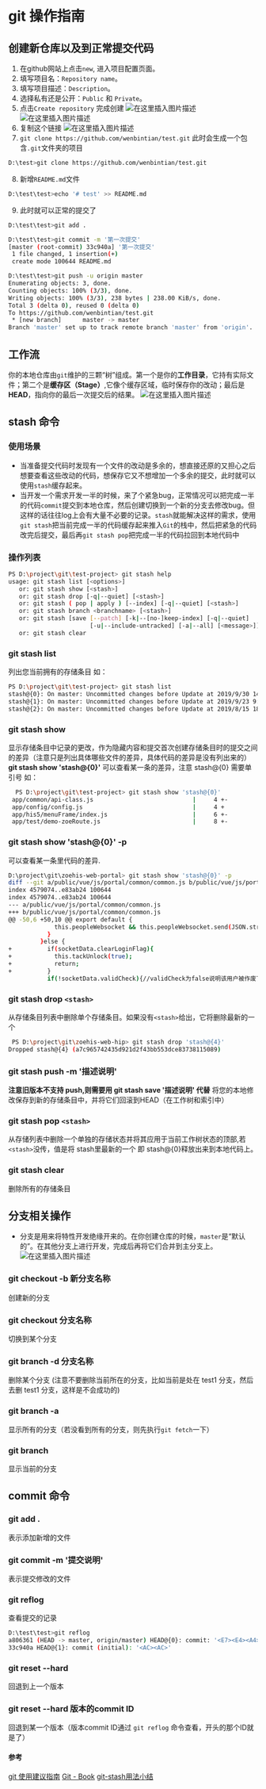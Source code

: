 # git 操作指南
## 创建新仓库以及到正常提交代码
1. 在github网站上点击`new`, 进入项目配置页面。
2. 填写项目名：`Repository name`。
3. 填写项目描述：`Description`。
4. 选择私有还是公开：`Public` 和 `Private`。
5. 点击`Create repository` 完成创建
![在这里插入图片描述](https://img-blog.csdnimg.cn/20200815233509931.png?x-oss-process=image/watermark,type_ZmFuZ3poZW5naGVpdGk,shadow_10,text_aHR0cHM6Ly9ibG9nLmNzZG4ubmV0L3dlaXhpbl80NDY1MzMyOQ==,size_16,color_FFFFFF,t_70#pic_center)
![在这里插入图片描述](https://img-blog.csdnimg.cn/2020081523495564.png?x-oss-process=image/watermark,type_ZmFuZ3poZW5naGVpdGk,shadow_10,text_aHR0cHM6Ly9ibG9nLmNzZG4ubmV0L3dlaXhpbl80NDY1MzMyOQ==,size_16,color_FFFFFF,t_70#pic_center)
6. 复制这个链接
![在这里插入图片描述](https://img-blog.csdnimg.cn/20200815235146769.png?x-oss-process=image/watermark,type_ZmFuZ3poZW5naGVpdGk,shadow_10,text_aHR0cHM6Ly9ibG9nLmNzZG4ubmV0L3dlaXhpbl80NDY1MzMyOQ==,size_16,color_FFFFFF,t_70#pic_center)
7. `git clone https://github.com/wenbintian/test.git` 此时会生成一个包含`.git`文件夹的项目
```bash
D:\test>git clone https://github.com/wenbintian/test.git
```
8. 新增`README.md`文件
```bash
D:\test\test>echo '# test' >> README.md
```
9. 此时就可以正常的提交了
```bash
D:\test\test>git add .

D:\test\test>git commit -m '第一次提交'
[master (root-commit) 33c940a] '第一次提交'
 1 file changed, 1 insertion(+)
 create mode 100644 README.md

D:\test\test>git push -u origin master
Enumerating objects: 3, done.
Counting objects: 100% (3/3), done.
Writing objects: 100% (3/3), 238 bytes | 238.00 KiB/s, done.
Total 3 (delta 0), reused 0 (delta 0)
To https://github.com/wenbintian/test.git
 * [new branch]      master -> master
Branch 'master' set up to track remote branch 'master' from 'origin'.
```

## 工作流
你的本地仓库由`git`维护的三颗“树”组成。第一个是你的**工作目录**，它持有实际文件；第二个是**缓存区（Stage）**,它像个缓存区域，临时保存你的改动；最后是**HEAD**，指向你的最后一次提交后的结果。
![在这里插入图片描述](https://img-blog.csdnimg.cn/2020081611024432.png?x-oss-process=image/watermark,type_ZmFuZ3poZW5naGVpdGk,shadow_10,text_aHR0cHM6Ly9ibG9nLmNzZG4ubmV0L3dlaXhpbl80NDY1MzMyOQ==,size_16,color_FFFFFF,t_70#pic_center)

## stash 命令
### 使用场景
- 当准备提交代码时发现有一个文件的改动是多余的，想直接还原的又担心之后想要查看这些改动的代码，想保存它又不想增加一个多余的提交，此时就可以使用`stash`缓存起来。
- 当开发一个需求开发一半的时候，来了个紧急bug，正常情况可以把完成一半的代码`commit`提交到本地仓库，然后创建切换到一个新的分支去修改bug。但这样的话往往log上会有大量不必要的记录。`stash`就能解决这样的需求，使用`git stash`把当前完成一半的代码缓存起来推入`Git`的栈中，然后把紧急的代码改完后提交，最后再`git stash pop`把完成一半的代码拉回到本地代码中

### 操作列表
```bash
PS D:\project\git\test-project> git stash help
usage: git stash list [<options>]
   or: git stash show [<stash>]
   or: git stash drop [-q|--quiet] [<stash>]
   or: git stash ( pop | apply ) [--index] [-q|--quiet] [<stash>]
   or: git stash branch <branchname> [<stash>]
   or: git stash [save [--patch] [-k|--[no-]keep-index] [-q|--quiet]
                       [-u|--include-untracked] [-a|--all] [<message>]]
   or: git stash clear
```
### git stash list
列出您当前拥有的存储条目
如：
```bash
PS D:\project\git\test-project> git stash list
stash@{0}: On master: Uncommitted changes before Update at 2019/9/30 14:27
stash@{1}: On master: Uncommitted changes before Update at 2019/9/23 9:39
stash@{2}: On master: Uncommitted changes before Update at 2019/8/15 18:00
```
### git stash show
  显示存储条目中记录的更改，作为隐藏内容和提交首次创建存储条目时的提交之间的差异（注意只是列出具体哪些文件的差异，具体代码的差异是没有列出来的）
  **git stash show 'stash@{0}'** 可以查看某一条的差异，注意 stash@{0} 需要单引号
  如：

```bash
  PS D:\project\git\test-project> git stash show 'stash@{0}'
 app/common/api-class.js                            |     4 +-
 app/config/config.js                               |     4 +
 app/his5/menuFrame/index.js                        |     6 +-
 app/test/demo-zoeRoute.js                          |     8 +-
```
### git stash show 'stash@{0}' -p
可以查看某一条里代码的差异.

```bash
D:\project\git\zoehis-web-portal> git stash show 'stash@{0}' -p
diff --git a/public/vue/js/portal/common/common.js b/public/vue/js/portal/common/common.js
index 4579074..e83ab24 100644
index 4579074..e83ab24 100644
--- a/public/vue/js/portal/common/common.js
+++ b/public/vue/js/portal/common/common.js
@@ -50,6 +50,10 @@ export default {
             this.peopleWebsocket && this.peopleWebsocket.send(JSON.stringify(obj));//回复说 在线
           }
         }else {
+          if(socketData.clearLoginFlag){
+            this.tackUnlock(true);
+            return;
+          }
           if(!socketData.validCheck){//validCheck为false说明该用户被作废了
```

### git stash drop `<stash>`
 从存储条目列表中删除单个存储条目。如果没有`<stash>`给出，它将删除最新的一个

```bash
 PS D:\project\git\zoehis-web-hip> git stash drop 'stash@{4}'
Dropped stash@{4} (a7c965742435d921d2f43bb553dce83738115089)
```

### git stash push -m '描述说明'
**注意旧版本不支持 push,则需要用 git stash save '描述说明' 代替**
将您的本地修改保存到新的存储条目中，并将它们回滚到HEAD（在工作树和索引中）

### git stash pop `<stash>`
从存储列表中删除一个单独的存储状态并将其应用于当前工作树状态的顶部,若 `<stash>`没传，值是将 stash里最新的一个 即 stash@{0}释放出来到本地代码上。

### git stash clear
删除所有的存储条目

## 分支相关操作
- 分支是用来将特性开发绝缘开来的。在你创建仓库的时候，`master`是“默认的”。在其他分支上进行开发，完成后再将它们合并到主分支上。
![在这里插入图片描述](https://img-blog.csdnimg.cn/20200815144423910.png?x-oss-process=image/watermark,type_ZmFuZ3poZW5naGVpdGk,shadow_10,text_aHR0cHM6Ly9ibG9nLmNzZG4ubmV0L3dlaXhpbl80NDY1MzMyOQ==,size_16,color_FFFFFF,t_70#pic_center)

### git checkout -b 新分支名称
创建新的分支

### git checkout 分支名称
切换到某个分支

### git branch -d 分支名称
删除某个分支 (注意不要删除当前所在的分支，比如当前是处在 test1 分支，然后去删 test1 分支，这样是不会成功的)

### git branch -a
显示所有的分支（若没看到所有的分支，则先执行`git fetch`一下）

### git branch
显示当前的分支

## commit 命令

### git add .
表示添加新增的文件

### git commit -m '提交说明'
表示提交修改的文件

### git reflog
查看提交的记录
```bash
D:\test\test>git reflog
a806361 (HEAD -> master, origin/master) HEAD@{0}: commit: '<E7><E4><A4>'
33c940a HEAD@{1}: commit (initial): '<AC><AC>'
```

### git reset --hard
回退到上一个版本

### git reset --hard 版本的commit ID
回退到某一个版本（版本commit ID通过 `git reflog` 命令查看，开头的那个ID就是了）

#### 参考
[git 使用建议指南](https://www.bootcss.com/p/git-guide/)
[Git - Book](https://git-scm.com/book/zh/v2)
[git-stash用法小结](https://www.cnblogs.com/tocy/p/git-stash-reference.html)